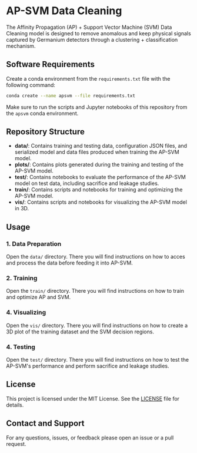 # AP-SVM Data Cleaning

The Affinity Propagation (AP) + Support Vector Machine (SVM) Data Cleaning model is designed to remove anomalous and keep physical signals captured by Germanium detectors through a clustering + classification mechanism.

## Software Requirements

Create a conda environment from the `requirements.txt` file with the following command:
```bash
conda create --name apsvm --file requirements.txt
```
Make sure to run the scripts and Jupyter notebooks of this repository from the `apsvm` conda environment.

## Repository Structure

- **data/**: Contains training and testing data, configuration JSON files, and serialized model and data files produced when training the AP-SVM model.
- **plots/**: Contains plots generated during the training and testing of the AP-SVM model.
- **test/**: Contains notebooks to evaluate the performance of the AP-SVM model on test data, including sacrifice and leakage studies.
- **train/**: Contains scripts and notebooks for training and optimizing the AP-SVM model.
- **vis/**: Contains scripts and notebooks for visualizing the AP-SVM model in 3D.

## Usage

### 1. Data Preparation

Open the `data/` directory. There you will find instructions on how to acces and process the data before feeding it into AP-SVM. 

### 2. Training

Open the `train/` directory. There you will find instructions on how to train and optimize AP and SVM.  

### 4. Visualizing

Open the `vis/` directory. There you will find instructions on how to create a 3D plot of the training dataset and the SVM decision regions.

### 4. Testing

Open the `test/` directory. There you will find instructions on how to test the AP-SVM's performance and perform sacrifice and leakage studies. 


## License

This project is licensed under the MIT License. See the [LICENSE](LICENSE) file for details.

## Contact and Support

For any questions, issues, or feedback please open an issue or a pull request.